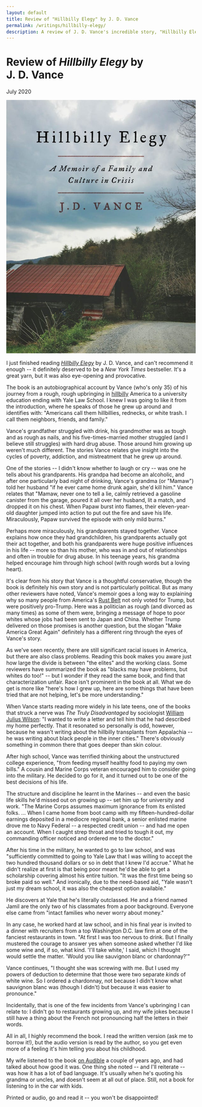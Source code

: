 ```yaml
---
layout: default
title: Review of "Hillbilly Elegy" by J. D. Vance
permalink: /writings/hillbilly-elegy/
description: A review of J. D. Vance's incredible story, "Hillbilly Elegy"
---
```

<h1>Review of <i>Hillbilly Elegy</i> by J.&nbsp;D.&nbsp;Vance</h1>
<p class="subtitle">July 2020</p>


<img src="/images/hillbilly-elegy.jpg" class="right">

I just finished reading [*Hillbilly Elegy*](https://www.amazon.com/Hillbilly-Elegy-Memoir-Family-Culture/dp/0062300547) by J.&nbsp;D.&nbsp;Vance, and can't recommend it enough -- it definitely deserved to be a *New York Times* bestseller. It's a great yarn, but it was also eye-opening and provocative.

The book is an autobiographical account by Vance (who's only 35) of his journey from a rough, rough upbringing in [hillbilly](https://en.wikipedia.org/wiki/Hillbilly) America to a university education ending with Yale Law School. I knew I was going to like it from the introduction, where he speaks of those he grew up around and identifies with: "Americans call them hillbillies, rednecks, or white trash. I call them neighbors, friends, and family."

Vance's grandfather struggled with drink, his grandmother was as tough and as rough as nails, and his five-times-married mother struggled (and I believe still struggles) with hard drug abuse. Those around him growing up weren't much different. The stories Vance relates give insight into the cycles of poverty, addiction, and mistreatment that he grew up around.

One of the stories -- I didn't know whether to laugh or cry -- was one he tells about his grandparents. His grandpa had become an alcoholic, and after one particularly bad night of drinking, Vance's grandma (or "Mamaw") told her husband "if he ever came home drunk again, she'd kill him." Vance relates that "Mamaw, never one to tell a lie, calmly retrieved a gasoline canister from the garage, poured it all over her husband, lit a match, and dropped it on his chest. When Papaw burst into flames, their eleven-year-old daughter jumped into action to put out the fire and save his life. Miraculously, Papaw survived the episode with only mild burns."

Perhaps more miraculously, his grandparents stayed together. Vance explains how once they had grandchildren, his grandparents actually got their act together, and both his grandparents were huge positive influences in his life -- more so than his mother, who was in and out of relationships and often in trouble for drug abuse. In his teenage years, his grandma helped encourage him through high school (with rough words but a loving heart).

It's clear from his story that Vance is a thoughtful conservative, though the book is definitely his own story and is not particularly political. But as many other reviewers have noted, Vance's memoir goes a long way to explaining why so many people from America's [Rust Belt](https://en.wikipedia.org/wiki/Rust_Belt) not only voted for Trump, but were positively pro-Trump. Here was a politician as rough (and divorced as many times) as some of them were, bringing a message of hope to poor whites whose jobs had been sent to Japan and China. Whether Trump delivered on those promises is another question, but the slogan "Make America Great Again" definitely has a different ring through the eyes of Vance's story.

As we've seen recently, there are still significant racial issues in America, but there are also class problems. Reading this book makes you aware just how large the divide is between "the elites" and the working class. Some reviewers have summarized the book as "blacks may have problems, but whites do too!" -- but I wonder if they read the same book, and find that characterization unfair. Race isn't prominent in the book at all. What we do get is more like "here's how I grew up, here are some things that have been tried that are not helping, let's be more understanding."

When Vance starts reading more widely in his late teens, one of the books that struck a nerve was *The Truly Disadvantaged* by sociologist [William Julius Wilson](https://sociology.fas.harvard.edu/people/william-julius-wilson): "I wanted to write a letter and tell him that he had described my home perfectly. That it resonated so personally is odd, however, because he wasn't writing about the hillbilly transplants from Appalachia -- he was writing about black people in the inner cities." There's obviously something in common there that goes deeper than skin colour.

After high school, Vance was terrified thinking about the unstructured college experience, "from feeding myself healthy food to paying my own bills." A cousin and Marine Corps veteran encouraged him to consider going into the military. He decided to go for it, and it turned out to be one of the best decisions of his life.

The structure and discipline he learnt in the Marines -- and even the basic life skills he'd missed out on growing up -- set him up for university and work. "The Marine Corps assumes maximum ignorance from its enlisted folks. ... When I came home from boot camp with my fifteen-hundred-dollar earnings deposited in a mediocre regional bank, a senior enlisted marine drove me to Navy Federal -- a respected credit union -- and had me open an account. When I caught strep throat and tried to tough it out, my commanding officer noticed and ordered me to the doctor."

After his time in the military, he wanted to go to law school, and was "sufficiently committed to going to Yale Law that I was willing to accept the two hundred thousand dollars or so in debt that I knew I'd accrue." What he didn't realize at first is that being poor meant he'd be able to get a scholarship covering almost his entire tuition. "It was the first time being so broke paid so well." And ironically, due to the need-based aid, "Yale wasn't just my dream school, it was also the cheapest option available."

He discovers at Yale that he's literally outclassed. He and a friend named Jamil are the only two of his classmates from a poor background. Everyone else came from "intact families who never worry about money."

In any case, he worked hard at law school, and in his final year is invited to a dinner with recruiters from a top Washington&nbsp;D.C. law firm at one of the fanciest restaurants in town. "At first I was too nervous to drink. But I finally mustered the courage to answer yes when someone asked whether I'd like some wine and, if so, what kind. 'I'll take white,' I said, which I thought would settle the matter. 'Would you like sauvignon blanc or chardonnay?'"

Vance continues, "I thought she was screwing with me. But I used my powers of deduction to determine that those were two separate *kinds* of white wine. So I ordered a chardonnay, not because I didn't know what sauvignon blanc was (though I didn't) but because it was easier to pronounce."

Incidentally, that is one of the few incidents from Vance's upbringing I can relate to: I didn't go to restaurants growing up, and my wife jokes because I still have a thing about the French not pronouncing half the letters in their words.

All in all, I highly recommend the book. I read the written version (ask me to borrow it!), but the audio version is read by the author, so you get even more of a feeling it's him telling you about his childhood. 

My wife listened to the book [on Audible](https://www.audible.com.au/pd/Hillbilly-Elegy-Audiobook/B01LT8LJII) a couple of years ago, and had talked about how good it was. One thing she noted -- and I'll reiterate -- was how it has a lot of bad language. It's usually when he's quoting his grandma or uncles, and doesn't seem at all out of place. Still, not a book for listening to in the car with kids.

Printed or audio, go and read it -- you won't be disappointed!
